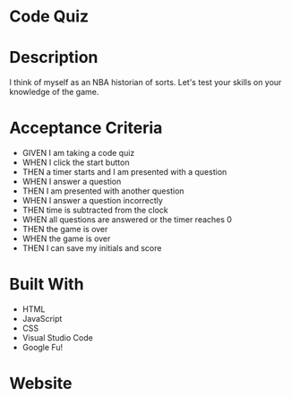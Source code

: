 # Code Quiz

# Description
I think of myself as an NBA historian of sorts. Let's test your skills on your knowledge of the game.

# Acceptance Criteria
* GIVEN I am taking a code quiz
* WHEN I click the start button
* THEN a timer starts and I am presented with a question
* WHEN I answer a question
* THEN I am presented with another question
* WHEN I answer a question incorrectly
* THEN time is subtracted from the clock
* WHEN all questions are answered or the timer reaches 0
* THEN the game is over
* WHEN the game is over
* THEN I can save my initials and score

# Built With

* HTML
* JavaScript
* CSS
* Visual Studio Code
* Google Fu!

# Website

